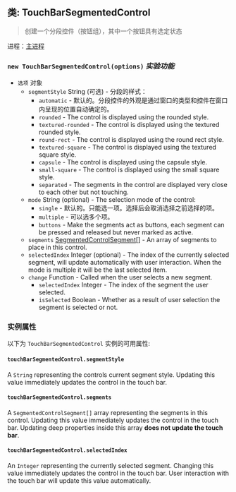 ## 类: TouchBarSegmentedControl

> 创建一个分段控件（按钮组），其中一个按钮具有选定状态

进程：[主进程](../tutorial/quick-start.md#main-process)

### `new TouchBarSegmentedControl(options)` *实验功能*

* `选项` 对象 
  * `segmentStyle` String (可选) - 分段的样式： 
    * `automatic` - 默认的。分段控件的外观是通过窗口的类型和控件在窗口内呈现的位置自动确定的。
    * `rounded` - The control is displayed using the rounded style.
    * `textured-rounded` - The control is displayed using the textured rounded style.
    * `round-rect` - The control is displayed using the round rect style.
    * `textured-square` - The control is displayed using the textured square style.
    * `capsule` - The control is displayed using the capsule style.
    * `small-square` - The control is displayed using the small square style.
    * `separated` - The segments in the control are displayed very close to each other but not touching.
  * `mode` String (optional) - The selection mode of the control: 
    * `single` - 默认的。只能选一项。选择后会取消选择之前选择的项。
    * `multiple` - 可以选多个项。
    * `buttons` - Make the segments act as buttons, each segment can be pressed and released but never marked as active.
  * `segments` [SegmentedControlSegment[]](structures/segmented-control-segment.md) - An array of segments to place in this control.
  * `selectedIndex` Integer (optional) - The index of the currently selected segment, will update automatically with user interaction. When the mode is multiple it will be the last selected item.
  * `change` Function - Called when the user selects a new segment. 
    * `selectedIndex` Integer - The index of the segment the user selected.
    * `isSelected` Boolean - Whether as a result of user selection the segment is selected or not.

### 实例属性

以下为 ` TouchBarSegmentedControl ` 实例的可用属性:

#### `touchBarSegmentedControl.segmentStyle`

A `String` representing the controls current segment style. Updating this value immediately updates the control in the touch bar.

#### `touchBarSegmentedControl.segments`

A `SegmentedControlSegment[]` array representing the segments in this control. Updating this value immediately updates the control in the touch bar. Updating deep properties inside this array **does not update the touch bar**.

#### `touchBarSegmentedControl.selectedIndex`

An `Integer` representing the currently selected segment. Changing this value immediately updates the control in the touch bar. User interaction with the touch bar will update this value automatically.